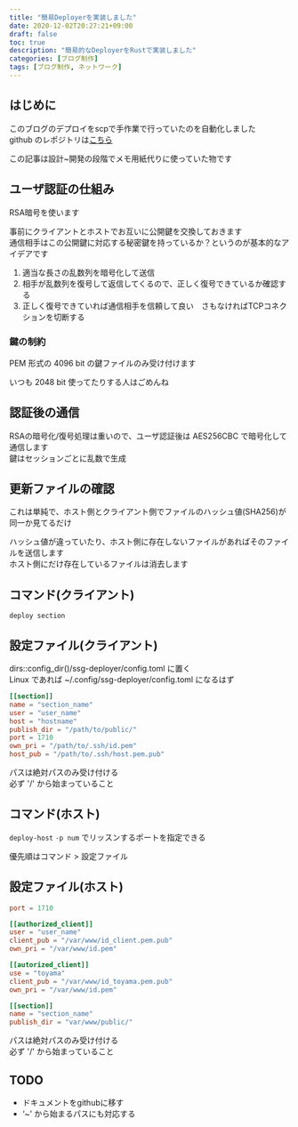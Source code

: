 ```yaml
---
title: "簡易Deployerを実装しました"
date: 2020-12-02T20:27:21+09:00
draft: false
toc: true
description: "簡易的なDeployerをRustで実装しました"
categories: [ブログ制作]
tags: [ブログ制作, ネットワーク]
---
```


## はじめに

このブログのデプロイをscpで手作業で行っていたのを自動化しました\
github のレポジトリは[こちら](https://github.com/toyama1710/ssg-deployer/)

この記事は設計~開発の段階でメモ用紙代りに使っていた物です

## ユーザ認証の仕組み

RSA暗号を使います

事前にクライアントとホストでお互いに公開鍵を交換しておきます\
通信相手はこの公開鍵に対応する秘密鍵を持っているか？というのが基本的なアイデアです

1. 適当な長さの乱数列を暗号化して送信
1. 相手が乱数列を復号して返信してくるので、正しく復号できているか確認する
1. 正しく復号できていれば通信相手を信頼して良い　さもなければTCPコネクションを切断する

### 鍵の制約

PEM 形式の 4096 bit の鍵ファイルのみ受け付けます

いつも 2048 bit 使ってたりする人はごめんね

## 認証後の通信

RSAの暗号化/復号処理は重いので、ユーザ認証後は AES256CBC で暗号化して通信します\
鍵はセッションごとに乱数で生成

## 更新ファイルの確認

これは単純で、ホスト側とクライアント側でファイルのハッシュ値(SHA256)が同一か見てるだけ

ハッシュ値が違っていたり、ホスト側に存在しないファイルがあればそのファイルを送信します\
ホスト側にだけ存在しているファイルは消去します

## コマンド(クライアント)

`deploy section`

## 設定ファイル(クライアント)

dirs::config_dir()/ssg-deployer/config.toml に置く\
Linux であれば ~/.config/ssg-deployer/config.toml になるはず

```toml
[[section]]
name = "section_name"
user = "user_name"
host = "hostname"
publish_dir = "/path/to/public/"
port = 1710
own_pri = "/path/to/.ssh/id.pem"
host_pub = "/path/to/.ssh/host.pem.pub"
```

パスは絶対パスのみ受け付ける\
必ず '/' から始まっていること

## コマンド(ホスト)

`deploy-host` 
`-p num` でリッスンするポートを指定できる

優先順はコマンド > 設定ファイル

## 設定ファイル(ホスト)

```toml
port = 1710

[[authorized_client]]
user = "user_name"
client_pub = "/var/www/id_client.pem.pub"
own_pri = "/var/www/id.pem"

[[autorized_client]]
use = "toyama"
client_pub = "/var/www/id_toyama.pem.pub"
own_pri = "/var/www/id.pem"

[[section]]
name = "section_name"
publish_dir = "var/www/public/"
```

パスは絶対パスのみ受け付ける\
必ず '/' から始まっていること

## TODO

- ドキュメントをgithubに移す
- ‘~' から始まるパスにも対応する
